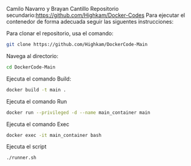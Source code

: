 Camilo Navarro y Brayan Cantillo
Repositorio secundario:https://github.com/Highkam/Docker-Codes
Para ejecutar el contenedor de forma adecuada seguir las siguentes instrucciones:

Para clonar el repositorio, usa el comando:
```bash
git clone https://github.com/Highkam/DockerCode-Main
```
Navega al directorio:
```bash
cd DockerCode-Main
```
Ejecuta el comando Build:

```bash
docker build -t main .
```
Ejecuta el comando Run
```bash
docker run --privileged -d --name main_container main
```
Ejecuta el comando Exec
```bash
docker exec -it main_container bash
```
Ejecuta el script
```bash
./runner.sh
```
